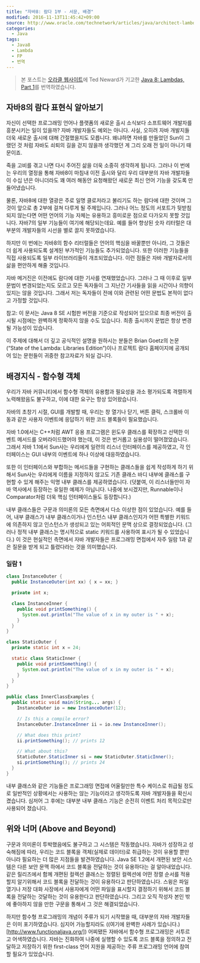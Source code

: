 ```yaml
---
title: "자바8: 람다 1부 - 서문, 배경"
modified: 2016-11-13T11:45:42+09:00
source: http://www.oracle.com/technetwork/articles/java/architect-lambdas-part1-2080972.html
categories: 
  - Java
tags:
  - Java8
  - Lambda
  - FP
  - 번역
---
```


> 본 포스트는 [오라클 웹사이트](http://www.oracle.com)에 Ted Neward가 기고한 [Java 8: Lambdas, Part 1](http://www.oracle.com/technetwork/articles/java/architect-lambdas-part1-2080972.html)를 번역하였습니다.

## 자바8의 람다 표현식 알아보기

자신이 선택한 프로그래밍 언어나 플랫폼의 새로운 출시 소식보다 소프트웨어 개발자를 흥분시키는 일이 있을까?
자바 개발자들도 예외는 아니다. 사실, 오히려 자바 개발지들 더욱 새로운 출시에 대해 간절했을지도 모릅니다.
왜냐하면 자바를 만들었던 Sun이 그랬던 것 처럼 자바도 쇠퇴의 길을 걷지 않을까 생각했던 게 그리 오래 전 일이 아니기 때문이죠.

죽을 고비를 겪고 나면 다시 주어진 삶을 더욱 소중히 생각하게 됩니다.
그러나 이 번에는 우리의 열정을 통해 자바8이 마침내 이전 출시와 달리 우리 대부분의 자바 개발자들이 수십 년은 아니더라도 꽤 여러 해동안 요청해왔던 새로운 최신 언어 기능을 갖도록 만들어냈습니다.

물론, 자바8에 대한 열광은 주로 일명 클로저라고 불리기도 하는 람다에 대한 것이며 그 것이 앞으로 총 2부에 걸쳐 다루게 될 주제입니다.
그러나 어느 정도의 서포트가 뒷받침 되지 않는다면 어떤 언어의 기능 자체는 유용하고 흥미로운 점으로 다가오지 못할 것입니다.
자바7의 일부 기능들이 여기에 해당되는데요. 예를 들어 향상된 숫자 리터럴은 대부분의 개발자들의 시선을 별로 끌지 못하였습니다.

하지만 이 번에는 자바8의 함수 리터럴들은 언어의 핵심을 바꿀뿐만 아니라, 그 것들은 더 쉽게 사용되도록 설계된 부가적인 기능들도 추가되었습니다. 또한 이러한 기능들을 직접 사용되도록 일부 라이브러리들이 개조되었습니다. 이런 점들은 자바 개발자로서의 삶을 편안하게 해줄 것입니다.

자바 메거진은 이전에도 람다에 대한 기사를 연재했었습니다. 그러나 그 때 이후로 일부 문법이 변경되었는지도 모르고 모든 독자들이 그 지난간 기사들을 읽을 시간이나 의향이 있지는 않을 것입니다. 그래서 저는 독자들이 전에 이와 관련된 어떤 문법도 본적이 없다고 가정할 것입니다.

참고: 이 문서는 Java 8 SE 시험판 버전을 기준으로 작성되어 있으므로 최종 버전이 출시될 시점에는 완벽하게 정확하지 않을 수도 있습니다. 최종 출시까지 문법은 항상 변경될 가능성이 있습니다.

이 주제에 대해서 더 깊고 공식적인 설명을 원하시는 분들은 Brian Goetz의 논문(“State of the Lambda: Libraries Edition”)이나 프로젝트 람다 홈페이지에 공개되어 있는 문헌들이 귀중한 참고자료가 되실 겁니다.


## 배경지식 - 함수형 객체

우리가 자바 커뮤니티에서 함수형 객체의 유용함과 필요성을 과소 평가되도록 격렬하게 노력해왔음도 불구하고, 이에 대한 요구는 항상 있어왔습니다.

자바의 초창기 시절, GUI를 개발할 때, 우리는 창 열기나 닫기, 버튼 클릭, 스크롤바 이동과 같은 사용자 이벤트에 응답하기 위한 코드 블록들이 필요했습니다.

자바 1.0에서는 C++처럼 AWT 응용 프로그램은 윈도우 클래스를 확장하고 선택한 이벤트 메서드를 오버라이드했어야 했는데, 이 것은 번거롭고 실용성이 떨어졌었습니다. 그래서 자바 1.1에서 Sun사는 우리에게 일련의 리스너 인터페이스를 제공하였고, 각 인터페이스는 GUI 내부의 이벤트에 하나 이상에 대응하였습니다.

또한 이 인터페이스와 부합하는 메서드들을 구현하는 클래스들을 쉽게 작성하게 하기 위해서 Sun사는 우리에게 이름을 지정하지 않고도 기존 클래스 바디 내부에 클래스를 구현할 수 있게 해주는 익명 내부 클래스를 제공하였습니다. (덧붙여, 이 리스너들만이 자바 역사에서 등장하는 유일한 예제가 아닙니다. 나중에 보시겠지만, Runnable이나 Comparator처럼 더욱 핵심 인터페이스들도 등장합니다.)

내부 클래스들은 구문과 의미론의 모든 측면에서 다소 이상한 점이 있었습니다. 예를 들어, 내부 클래스가 내부 클래스이거나 인스턴스 내부 클래스인지가 어떤 특별한 키워드에 의존하지 않고 인스턴스가 생성되고 있는 어희적인 문맥 상으로 결정되었습니다. (그러나 정적 내부 클래스는 명시적으로 static 키워드를 사용하여 표시가 될 수 있었습니다.)
이 것은 현실적인 측면에서 자바 개발자들은 프로그래밍 면접에서 자주 일람 1과 같은 질문을 받게 되고 틀렸다라는 것을 의미했습니다.

### 일람 1
```java
class InstanceOuter {
  public InstanceOuter(int xx) { x = xx; }

  private int x;

  class InstanceInner {
    public void printSomething() {
      System.out.println("The value of x in my outer is " + x);
    }
  }
}

class StaticOuter {
  private static int x = 24;

  static class StaticInner {
    public void printSomething() {
      System.out.println("The value of x in my outer is " + x);
    }
  }
}

public class InnerClassExamples {
  public static void main(String... args) {
    InstanceOuter io = new InstanceOuter(12);

    // Is this a compile error?
    InstanceOuter.InstanceInner ii = io.new InstanceInner();

    // What does this print?
    ii.printSomething(); // prints 12

    // What about this?
    StaticOuter.StaticInner si = new StaticOuter.StaticInner();
    si.printSomething(); // prints 24
  }
} 
```

내부 클래스와 같은 기능들은 프로그래밍 면접에 어울릴만한 특수 케이스로 취급될 정도로 일반적인 상황에서는 사용하는 않는 기능이라고 생각하도록 자바 개발자들을 확신시켰습니다. 심저어 그 후에는 대부분 내부 클래스 기능은 순전히 이벤트 처리 목적으로만 사용되어 졌습니다.


## 위와 너머 (Above and Beyond)

구문과 의미론이 투박했음에도 불구하고 그 시스템은 작동했습니다.
자바가 성장하고 성숙해짐에 따라, 우리는 코드 블록을 객체(실제로 데이터)로 취급하는 것이 유용할 뿐만 아니라 필요하는 더 많은 지점들을 발견하였습니다.
Java SE 1.2에서 개편된 보안 시스템은 다른 보안 문맥 하에서 코드 블록을 전달하는 것이 유용하다는 걸 알아내었습니다.
같은 릴리즈에서 함께 개편된 컬렉션 클래스는 정렬된 컬렉션에 어떤 정렬 순서를 적용할지 알기위해서 코드 블록을 전달하는 것이 유용하다고 판단하였습니다.
스윙은 파일 열기나 저장 대화 사장에서 사용자에게 어떤 파일을 표시할지 결정하기 위해서 코드 블록을 전달하는 것달하는 것이 유용한다고 판단하였습니다.
그리고 오직 작성자 본인 밖에 좋아하지 않을 만한 구문을 통해서 그 것은 해결되었습니다.

하지만 함수형 프로그래밍의 개념이 주류가 되기 시작했을 때, 대부분의 자바 개발자들은 이미 포기하였습니다.
심지어 가능할지라도 ((여기에 완벽한 사례가 있습니다.)[http://www.functionaljava.org/]) 어찌됐든 자바에서 함수형 프로그래밍은 서투르고 어색하였습니다.
자바는 진화하여 나중에 실행할 수 있도록 코드 블록을 정의하고 전달하고 저장하기 위한 first-class 언어 지원을 제공하는 주류 프로그래밍 언어에 참여할 필요가 있었습니다. 